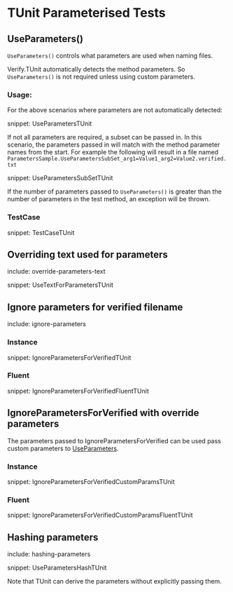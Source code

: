 # TUnit Parameterised Tests


## UseParameters()

`UseParameters()` controls what parameters are used when naming files. 

Verify.TUnit automatically detects the method parameters. So `UseParameters()` is not required unless using custom parameters.


### Usage:

For the above scenarios where parameters are not automatically detected: 

snippet: UseParametersTUnit

If not all parameters are required, a subset can be passed in. In this scenario, the parameters passed in will match with the method parameter names from the start. For example the following will result in a file named `ParametersSample.UseParametersSubSet_arg1=Value1_arg2=Value2.verified.txt`

snippet: UseParametersSubSetTUnit

If the number of parameters passed to `UseParameters()` is greater than the number of parameters in the test method, an exception will be thrown.


### TestCase

snippet: TestCaseTUnit


## Overriding text used for parameters

include: override-parameters-text


snippet: UseTextForParametersTUnit


## Ignore parameters for verified filename

include: ignore-parameters


### Instance

snippet: IgnoreParametersForVerifiedTUnit


### Fluent

snippet: IgnoreParametersForVerifiedFluentTUnit


## IgnoreParametersForVerified with override parameters

The parameters passed to IgnoreParametersForVerified can be used pass custom parameters to [UseParameters](#UseParameters).


### Instance

snippet: IgnoreParametersForVerifiedCustomParamsTUnit


### Fluent

snippet: IgnoreParametersForVerifiedCustomParamsFluentTUnit


## Hashing parameters

include: hashing-parameters

snippet: UseParametersHashTUnit

Note that TUnit can derive the parameters without explicitly passing them.